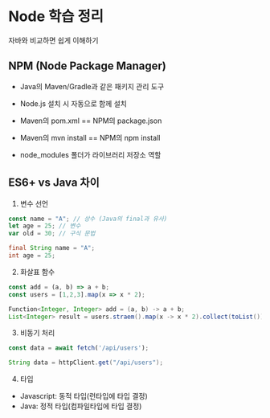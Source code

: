 # Node 학습 정리

자바와 비교하면 쉽게 이해하기

## NPM (Node Package Manager)
- Java의 Maven/Gradle과 같은 패키지 관리 도구
- Node.js 설치 시 자동으로 함께 설치

- Maven의 pom.xml == NPM의 package.json
- Maven의 mvn install == NPM의 npm install
- node_modules 폴더가 라이브러리 저장소 역할

## ES6+ vs Java 차이
1. 변수 선언
```javascript
const name = "A"; // 상수 (Java의 final과 유사)
let age = 25; // 변수
var old = 30; // 구식 문법
```

```java
final String name = "A";
int age = 25;
```

2. 화살표 함수
```javascript
const add = (a, b) => a + b;
const users = [1,2,3].map(x => x * 2);
```

```java
Function<Integer, Integer> add = (a, b) -> a + b;
List<Integer> result = users.straem().map(x -> x * 2).collect(toList());
```

3. 비동기 처리
```javascript
const data = await fetch('/api/users');
```

```java
String data = httpClient.get("/api/users");
```

4. 타입
- Javascript: 동적 타입(런타입에 타입 결정)
- Java: 정적 타입(컴파일타입에 타입 결정)
